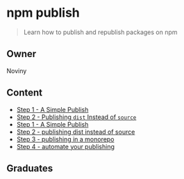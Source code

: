# npm publish

 > Learn how to publish and republish packages on npm 

## Owner

Noviny

## Content

- [Step 1 - A Simple Publish](step1/)  
- [Step 2 - Publishing `dist` Instead of `source`](step2/)
- [Step 1 - A Simple Publish](step1/)  
- [Step 2 - publishing dist instead of source](step2/)
- [Step 3 - publishing in a monorepo](step3/)
- [Step 4 - automate your publishing](step4/)

## Graduates
